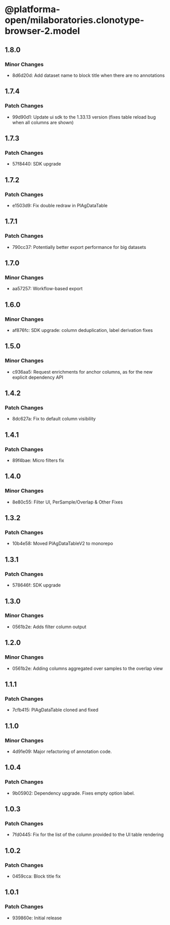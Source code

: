 # @platforma-open/milaboratories.clonotype-browser-2.model

## 1.8.0

### Minor Changes

- 8d6d20d: Add dataset name to block title when there are no annotations

## 1.7.4

### Patch Changes

- 99d90d1: Update ui sdk to the 1.33.13 version (fixes table reload bug when all columns are shown)

## 1.7.3

### Patch Changes

- 57f8440: SDK upgrade

## 1.7.2

### Patch Changes

- e1503d9: Fix double redraw in PlAgDataTable

## 1.7.1

### Patch Changes

- 790cc37: Potentially better export performance for big datasets

## 1.7.0

### Minor Changes

- aa57257: Workflow-based export

## 1.6.0

### Minor Changes

- af876fc: SDK upgrade: column deduplication, label derivation fixes

## 1.5.0

### Minor Changes

- c936aa5: Request enrichments for anchor columns, as for the new explicit dependency API

## 1.4.2

### Patch Changes

- 8dc627a: Fix to default column visibility

## 1.4.1

### Patch Changes

- 89f4bae: Micro filters fix

## 1.4.0

### Minor Changes

- 8e80c55: Filter UI, PerSample/Overlap & Other Fixes

## 1.3.2

### Patch Changes

- 10b4e58: Moved PlAgDataTableV2 to monorepo

## 1.3.1

### Patch Changes

- 578646f: SDK upgrade

## 1.3.0

### Minor Changes

- 0561b2e: Adds filter column output

## 1.2.0

### Minor Changes

- 0561b2e: Adding columns aggregated over samples to the overlap view

## 1.1.1

### Patch Changes

- 7cfb415: PlAgDataTable cloned and fixed

## 1.1.0

### Minor Changes

- 4d91e09: Major refactoring of annotation code.

## 1.0.4

### Patch Changes

- 9b05902: Dependency upgrade. Fixes empty option label.

## 1.0.3

### Patch Changes

- 7fd0445: Fix for the list of the column provided to the UI table rendering

## 1.0.2

### Patch Changes

- 0459cca: Block title fix

## 1.0.1

### Patch Changes

- 939860e: Initial release
